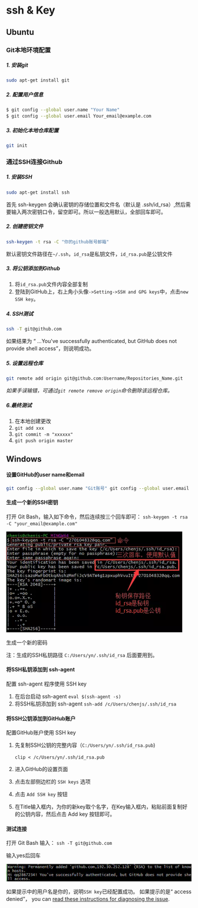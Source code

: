 # ssh & Key

## Ubuntu

### Git本地环境配置

##### 1. 安装git

```zsh
sudo apt-get install git
```

##### 2. 配置用户信息

```zsh
$ git config --global user.name "Your Name"
$ git config --global user.email Your_email@example.com
```

##### 3. 初始化本地仓库配置

```zsh
git init
```

### 通过SSH连接Github

##### 1. 安装SSH

```zsh
sudo apt-get install ssh
```

首先 ssh-keygen 会确认密钥的存储位置和文件名（默认是 .ssh/id_rsa）,然后需要输入两次密钥口令，留空即可。所以一般选用默认，全部回车即可。

##### 2. 创建密钥文件

```zsh
ssh-keygen -t rsa -C "你的github账号邮箱"
```

默认密钥文件路径在`~/.ssh`，`id_rsa`是私钥文件，`id_rsa.pub`是公钥文件

##### 3. 将公钥添加到Github

1. 将`id_rsa.pub`文件内容全部复制
2. 登陆到GitHub上，右上角小头像`->Setting->SSH and GPG keys`中，点击`new SSH key`。

##### 4. SSH测试

```zsh
ssh -T git@github.com
```

如果结果为 “ ...You've successfully authenticated, but GitHub does not provide shell access”，则说明成功。

##### 5. 设置远程仓库

```zsh
git remote add origin git@github.com:Username/Repositories_Name.git
```

*如果手误输错，可通过`git remote remove origin`命令删除该远程仓库。*

##### 6.最终测试

1. 在本地创建更改
2. `git add xxx`
3. `git commit -m "xxxxxx"`
4. `git push origin master`



## Windows

#### 设置GitHub的user name和email

```zsh
git config --global user.name "Git账号" git config --global user.email "Git邮箱"
```

#### 生成一个新的SSH密钥

打开 Git Bash，输入如下命令，然后连续按三个回车即可：
 `ssh-keygen -t rsa -C "your_email@example.com"`

<img src="img/ssh1.webp">

生成一个新的密码

注：生成的SSH私钥路径 `C:/Users/yn/.ssh/id_rsa` 后面要用到。

#### 将SSH私钥添加到 ssh-agent

配置 ssh-agent 程序使用 SSH key

1. 在后台启动 ssh-agent
    `eval $(ssh-agent -s)` 
2. 将SSH私钥添加到 ssh-agent
    `ssh-add /c/Users/chenjs/.ssh/id_rsa` 

#### 将SSH公钥添加到GitHub账户

配置GitHub账户使用 SSH key

1. 先复制SSH公钥的完整内容（`C:/Users/yn/.ssh/id_rsa.pub`)

    `clip < /c/Users/yn/.ssh/id_rsa.pub`

2. 进入GitHub的设置页面

3. 点击左部侧边栏的 `SSH keys` 选项

4. 点击 `Add SSH key` 按钮

5. 在Title输入框内，为你的新key取个名字，在Key输入框内，粘贴前面复制好的公钥内容，然后点击 Add key 按钮即可。

#### 测试连接

打开 Git Bash 输入：
 `ssh -T git@github.com`

输入yes后回车

<img src="img/ssh2.webp">

如果提示中的用户名是你的，说明`SSH key`已经配置成功。
如果提示的是“ access denied”， you can [read these instructions for diagnosing the issue](https://link.jianshu.com?t=https://help.github.com/articles/error-permission-denied-publickey).